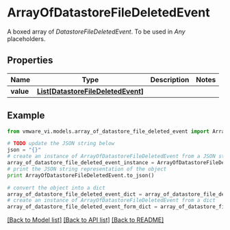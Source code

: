 # ArrayOfDatastoreFileDeletedEvent

A boxed array of *DatastoreFileDeletedEvent*. To be used in *Any* placeholders. 

## Properties
Name | Type | Description | Notes
------------ | ------------- | ------------- | -------------
**value** | [**List[DatastoreFileDeletedEvent]**](DatastoreFileDeletedEvent.md) |  | 

## Example

```python
from vmware_vi.models.array_of_datastore_file_deleted_event import ArrayOfDatastoreFileDeletedEvent

# TODO update the JSON string below
json = "{}"
# create an instance of ArrayOfDatastoreFileDeletedEvent from a JSON string
array_of_datastore_file_deleted_event_instance = ArrayOfDatastoreFileDeletedEvent.from_json(json)
# print the JSON string representation of the object
print ArrayOfDatastoreFileDeletedEvent.to_json()

# convert the object into a dict
array_of_datastore_file_deleted_event_dict = array_of_datastore_file_deleted_event_instance.to_dict()
# create an instance of ArrayOfDatastoreFileDeletedEvent from a dict
array_of_datastore_file_deleted_event_form_dict = array_of_datastore_file_deleted_event.from_dict(array_of_datastore_file_deleted_event_dict)
```
[[Back to Model list]](../README.md#documentation-for-models) [[Back to API list]](../README.md#documentation-for-api-endpoints) [[Back to README]](../README.md)


